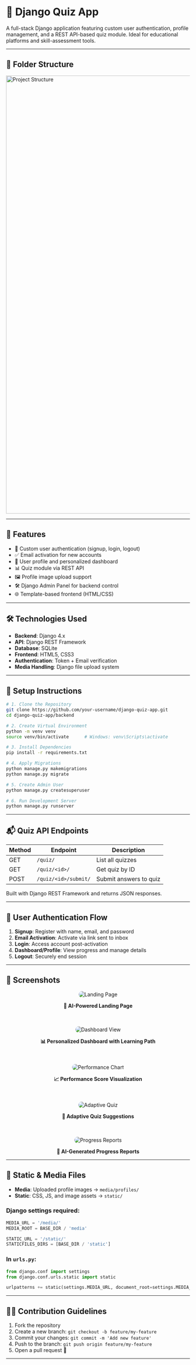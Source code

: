 
# 🧠 Django Quiz App

A full-stack Django application featuring custom user authentication, profile management, and a REST API-based quiz module. Ideal for educational platforms and skill-assessment tools.

---

## 📁 Folder Structure

<img width="836" height="1197" alt="Project Structure" src="https://github.com/user-attachments/assets/5ac5a05a-8dbe-45f2-922b-93f029e490b6" />

---

## 🚀 Features

- 🔐 Custom user authentication (signup, login, logout)
- ✅ Email activation for new accounts
- 👤 User profile and personalized dashboard
- 📊 Quiz module via REST API
- 🖼️ Profile image upload support
- 🛠️ Django Admin Panel for backend control
- 🌐 Template-based frontend (HTML/CSS)

---

## 🛠️ Technologies Used

- **Backend**: Django 4.x
- **API**: Django REST Framework
- **Database**: SQLite
- **Frontend**: HTML5, CSS3
- **Authentication**: Token + Email verification
- **Media Handling**: Django file upload system

---

## 🔧 Setup Instructions

```bash
# 1. Clone the Repository
git clone https://github.com/your-username/django-quiz-app.git
cd django-quiz-app/backend

# 2. Create Virtual Environment
python -m venv venv
source venv/bin/activate      # Windows: venv\Scripts\activate

# 3. Install Dependencies
pip install -r requirements.txt

# 4. Apply Migrations
python manage.py makemigrations
python manage.py migrate

# 5. Create Admin User
python manage.py createsuperuser

# 6. Run Development Server
python manage.py runserver
```

---

## 📬 Quiz API Endpoints

| Method | Endpoint                 | Description              |
|--------|--------------------------|--------------------------|
| GET    | `/quiz/`                 | List all quizzes         |
| GET    | `/quiz/<id>/`            | Get quiz by ID           |
| POST   | `/quiz/<id>/submit/`     | Submit answers to quiz   |

Built with Django REST Framework and returns JSON responses.

---

## 👤 User Authentication Flow

1. **Signup**: Register with name, email, and password  
2. **Email Activation**: Activate via link sent to inbox  
3. **Login**: Access account post-activation  
4. **Dashboard/Profile**: View progress and manage details  
5. **Logout**: Securely end session  

---

## 📸 Screenshots

<div align="center">
  <img src="https://github.com/user-attachments/assets/160898b8-8d7d-417d-916c-143277056fc5" alt="Landing Page" style="max-width: 90%; border-radius: 12px;" />
  <p><b>🔹 AI-Powered Landing Page</b></p>
  <br><br>

  <img src="https://github.com/user-attachments/assets/ec0bd1df-baa5-4f8e-935d-98d53a95c5a7" alt="Dashboard View" style="max-width: 90%; border-radius: 12px;" />
  <p><b>📊 Personalized Dashboard with Learning Path</b></p>
  <br><br>

  <img src="https://github.com/user-attachments/assets/6d4630f6-b8aa-45b9-ac34-a5795520db4a" alt="Performance Chart" style="max-width: 90%; border-radius: 12px;" />
  <p><b>📈 Performance Score Visualization</b></p>
  <br><br>

  <img src="https://github.com/user-attachments/assets/897d020a-d33d-4f62-8e55-7dbd99b7ca06" alt="Adaptive Quiz" style="max-width: 90%; border-radius: 12px;" />
  <p><b>🧠 Adaptive Quiz Suggestions</b></p>
  <br><br>

  <img src="https://github.com/user-attachments/assets/71b44885-239c-4b68-a2f5-16cff34baa7b" alt="Progress Reports" style="max-width: 90%; border-radius: 12px;" />
  <p><b>📘 AI-Generated Progress Reports</b></p>
</div>

---

## 📂 Static & Media Files

- **Media**: Uploaded profile images → `media/profiles/`  
- **Static**: CSS, JS, and image assets → `static/`  

### Django settings required:

```python
MEDIA_URL = '/media/'
MEDIA_ROOT = BASE_DIR / 'media'

STATIC_URL = '/static/'
STATICFILES_DIRS = [BASE_DIR / 'static']
```

### In `urls.py`:

```python
from django.conf import settings
from django.conf.urls.static import static

urlpatterns += static(settings.MEDIA_URL, document_root=settings.MEDIA_ROOT)
```

---

## 👨‍💻 Contribution Guidelines

1. Fork the repository  
2. Create a new branch: `git checkout -b feature/my-feature`  
3. Commit your changes: `git commit -m 'Add new feature'`  
4. Push to the branch: `git push origin feature/my-feature`  
5. Open a pull request 🚀

---
